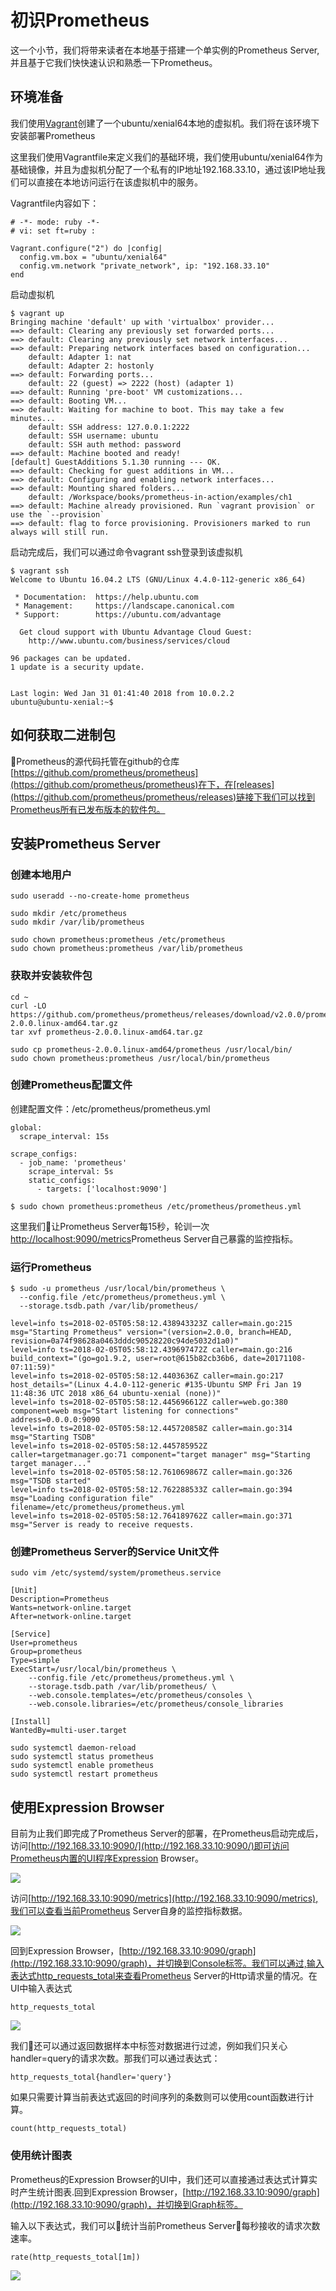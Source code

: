 # 初识Prometheus

这一个小节，我们将带来读者在本地基于搭建一个单实例的Prometheus Server,并且基于它我们快快速认识和熟悉一下Prometheus。

## 环境准备

我们使用[Vagrant](https://www.vagrantup.com)创建了一个ubuntu/xenial64本地的虚拟机。我们将在该环境下安装部署Prometheus

这里我们使用Vagrantfile来定义我们的基础环境，我们使用ubuntu/xenial64作为基础镜像，并且为虚拟机分配了一个私有的IP地址192.168.33.10，通过该IP地址我们可以直接在本地访问运行在该虚拟机中的服务。

Vagrantfile内容如下：

``` Vagrantfile
# -*- mode: ruby -*-
# vi: set ft=ruby :

Vagrant.configure("2") do |config|
  config.vm.box = "ubuntu/xenial64"
  config.vm.network "private_network", ip: "192.168.33.10"
end

```

启动虚拟机

```
$ vagrant up
Bringing machine 'default' up with 'virtualbox' provider...
==> default: Clearing any previously set forwarded ports...
==> default: Clearing any previously set network interfaces...
==> default: Preparing network interfaces based on configuration...
    default: Adapter 1: nat
    default: Adapter 2: hostonly
==> default: Forwarding ports...
    default: 22 (guest) => 2222 (host) (adapter 1)
==> default: Running 'pre-boot' VM customizations...
==> default: Booting VM...
==> default: Waiting for machine to boot. This may take a few minutes...
    default: SSH address: 127.0.0.1:2222
    default: SSH username: ubuntu
    default: SSH auth method: password
==> default: Machine booted and ready!
[default] GuestAdditions 5.1.30 running --- OK.
==> default: Checking for guest additions in VM...
==> default: Configuring and enabling network interfaces...
==> default: Mounting shared folders...
    default: /Workspace/books/prometheus-in-action/examples/ch1
==> default: Machine already provisioned. Run `vagrant provision` or use the `--provision`
==> default: flag to force provisioning. Provisioners marked to run always will still run.
```

启动完成后，我们可以通过命令vagrant ssh登录到该虚拟机

```
$ vagrant ssh
Welcome to Ubuntu 16.04.2 LTS (GNU/Linux 4.4.0-112-generic x86_64)

 * Documentation:  https://help.ubuntu.com
 * Management:     https://landscape.canonical.com
 * Support:        https://ubuntu.com/advantage

  Get cloud support with Ubuntu Advantage Cloud Guest:
    http://www.ubuntu.com/business/services/cloud

96 packages can be updated.
1 update is a security update.


Last login: Wed Jan 31 01:41:40 2018 from 10.0.2.2
ubuntu@ubuntu-xenial:~$
```

## 如何获取二进制包

Prometheus的源代码托管在github的仓库[https://github.com/prometheus/prometheus](https://github.com/prometheus/prometheus)在下，在[releases](https://github.com/prometheus/prometheus/releases)链接下我们可以找到Prometheus所有已发布版本的软件包。

## 安装Prometheus Server

### 创建本地用户

```
sudo useradd --no-create-home prometheus

sudo mkdir /etc/prometheus
sudo mkdir /var/lib/prometheus

sudo chown prometheus:prometheus /etc/prometheus
sudo chown prometheus:prometheus /var/lib/prometheus
```

### 获取并安装软件包

```
cd ~
curl -LO https://github.com/prometheus/prometheus/releases/download/v2.0.0/prometheus-2.0.0.linux-amd64.tar.gz
tar xvf prometheus-2.0.0.linux-amd64.tar.gz
```

```
sudo cp prometheus-2.0.0.linux-amd64/prometheus /usr/local/bin/
sudo chown prometheus:prometheus /usr/local/bin/prometheus
```

### 创建Prometheus配置文件

创建配置文件：/etc/prometheus/prometheus.yml

```
global:
  scrape_interval: 15s

scrape_configs:
  - job_name: 'prometheus'
    scrape_interval: 5s
    static_configs:
      - targets: ['localhost:9090']
```

```
$ sudo chown prometheus:prometheus /etc/prometheus/prometheus.yml
```

这里我们让Prometheus Server每15秒，轮训一次[http://localhost:9090/metrics](http://localhost:9090/metrics)Prometheus Server自己暴露的监控指标。

### 运行Prometheus

```
$ sudo -u prometheus /usr/local/bin/prometheus \
  --config.file /etc/prometheus/prometheus.yml \
  --storage.tsdb.path /var/lib/prometheus/
```

```
level=info ts=2018-02-05T05:58:12.438943323Z caller=main.go:215 msg="Starting Prometheus" version="(version=2.0.0, branch=HEAD, revision=0a74f98628a0463dddc90528220c94de5032d1a0)"
level=info ts=2018-02-05T05:58:12.439697472Z caller=main.go:216 build_context="(go=go1.9.2, user=root@615b82cb36b6, date=20171108-07:11:59)"
level=info ts=2018-02-05T05:58:12.4403636Z caller=main.go:217 host_details="(Linux 4.4.0-112-generic #135-Ubuntu SMP Fri Jan 19 11:48:36 UTC 2018 x86_64 ubuntu-xenial (none))"
level=info ts=2018-02-05T05:58:12.445696612Z caller=web.go:380 component=web msg="Start listening for connections" address=0.0.0.0:9090
level=info ts=2018-02-05T05:58:12.445720858Z caller=main.go:314 msg="Starting TSDB"
level=info ts=2018-02-05T05:58:12.445785952Z caller=targetmanager.go:71 component="target manager" msg="Starting target manager..."
level=info ts=2018-02-05T05:58:12.761069867Z caller=main.go:326 msg="TSDB started"
level=info ts=2018-02-05T05:58:12.762288533Z caller=main.go:394 msg="Loading configuration file" filename=/etc/prometheus/prometheus.yml
level=info ts=2018-02-05T05:58:12.764189762Z caller=main.go:371 msg="Server is ready to receive requests.
```

### 创建Prometheus Server的Service Unit文件

```
sudo vim /etc/systemd/system/prometheus.service
```

```
[Unit]
Description=Prometheus
Wants=network-online.target
After=network-online.target

[Service]
User=prometheus
Group=prometheus
Type=simple
ExecStart=/usr/local/bin/prometheus \
    --config.file /etc/prometheus/prometheus.yml \
    --storage.tsdb.path /var/lib/prometheus/ \
    --web.console.templates=/etc/prometheus/consoles \
    --web.console.libraries=/etc/prometheus/console_libraries

[Install]
WantedBy=multi-user.target
```

```
sudo systemctl daemon-reload
sudo systemctl status prometheus
sudo systemctl enable prometheus
sudo systemctl restart prometheus
```

## 使用Expression Browser

目前为止我们即完成了Prometheus Server的部署，在Prometheus启动完成后，访问[http://192.168.33.10:9090/](http://192.168.33.10:9090/)即可访问Prometheus内置的UI程序Expression Browser。

![](http://p2n2em8ut.bkt.clouddn.com/prometheus-ui-graph.png)

访问[http://192.168.33.10:9090/metrics](http://192.168.33.10:9090/metrics),我们可以查看当前Prometheus Server自身的监控指标数据。



![](http://p2n2em8ut.bkt.clouddn.com/prometheus-metrics.png)

回到Expression Browser，[http://192.168.33.10:9090/graph](http://192.168.33.10:9090/graph)，并切换到Console标签。我们可以通过,输入表达式http_requests_total来查看Prometheus Server的Http请求量的情况。在UI中输入表达式

```
http_requests_total
```

![](http://p2n2em8ut.bkt.clouddn.com/prometheus_ui_http_request_total_console.png)

我们还可以通过返回数据样本中标签对数据进行过滤，例如我们只关心handler=query的请求次数。那我们可以通过表达式：

```
http_requests_total{handler='query'}
```

如果只需要计算当前表达式返回的时间序列的条数则可以使用count函数进行计算。

```
count(http_requests_total)
```

### 使用统计图表

Prometheus的Expression Browser的UI中，我们还可以直接通过表达式计算实时产生统计图表.回到Expression Browser，[http://192.168.33.10:9090/graph](http://192.168.33.10:9090/graph)，并切换到Graph标签。

输入以下表达式，我们可以统计当前Prometheus Server每秒接收的请求次数速率。

```
rate(http_requests_total[1m])
```

![](http://p2n2em8ut.bkt.clouddn.com/prometheus_ui_http_request_graph.png)
